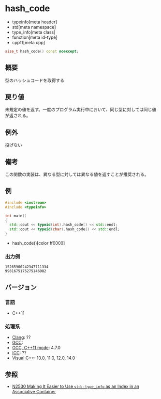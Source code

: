 # hash_code
* typeinfo[meta header]
* std[meta namespace]
* type_info[meta class]
* function[meta id-type]
* cpp11[meta cpp]

```cpp
size_t hash_code() const noexcept;
```

## 概要
型のハッシュコードを取得する


## 戻り値
未規定の値を返す。一度のプログラム実行中において、同じ型に対しては同じ値が返される。 


## 例外
投げない


## 備考
この関数の実装は、異なる型に対しては異なる値を返すことが推奨される。


## 例
```cpp
#include <iostream>
#include <typeinfo>

int main()
{
  std::cout << typeid(int).hash_code() << std::endl;
  std::cout << typeid(char).hash_code() << std::endl;
}
```
* hash_code()[color ff0000]

### 出力例
```
15265900242347711334
9981675175275146982
```

## バージョン
### 言語
- C++11

### 処理系
- [Clang](/implementation.md#clang): ??
- [GCC](/implementation.md#gcc): 
- [GCC, C++11 mode](/implementation.md#gcc): 4.7.0
- [ICC](/implementation.md#icc): ??
- [Visual C++](/implementation.md#visual_cpp): 10.0, 11.0, 12.0, 14.0


## 参照
- [N2530 Making It Easier to Use `std::type_info` as an Index in an Associative Container](http://www.open-std.org/jtc1/sc22/wg21/docs/papers/2008/n2530.html)


